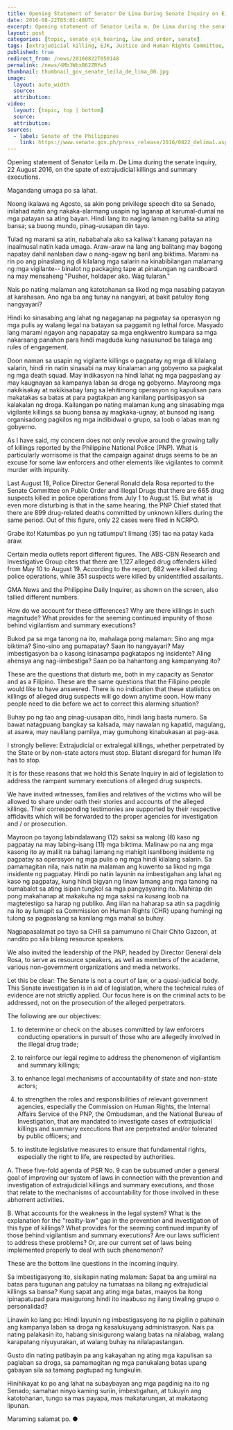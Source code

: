 ```yaml
---
title: Opening Statement of Senator De Lima During Senate Inquiry on EJK
date: 2016-08-22T05:01:48UTC
excerpt: Opening statement of Senator Leila m. De Lima during the senate inquiry, 22 August 2016, on the spate of extrajudicial killings and summary executions.
layout: post
categories: [topic, senate_ejk_hearing, law_and_order, senate]
tags: [extrajudicial killing, EJK, Justice and Human Rights Committee, Leila de Lima, senate]
published: true
redirect_from: /news/20160822T050148
permalink: /news/4Mb3WbxB62ZRYw5
thumbnail: thumbnail_gov_senate_leila_de_lima_00.jpg
image:
  layout: auto_width
  source: 
  attribution: 
video:
  layout: [topic, top | bottom]
  source: 
  attribution: 
sources:
  - label: Senate of the Philippines
    link: https://www.senate.gov.ph/press_release/2016/0822_delima1.asp
---
```


Opening statement of Senator Leila m. De Lima during the senate inquiry, 22 August 2016, on the spate of extrajudicial killings and summary executions.

Magandang umaga po sa lahat.

Noong ikalawa ng Agosto, sa akin pong privilege speech dito sa Senado, inilahad natin ang nakaka-alarmang usapin ng laganap at karumal-dumal na mga patayan sa ating bayan. Hindi lang ito naging laman ng balita sa ating bansa; sa buong mundo, pinag-uusapan din tayo.

Tulad ng marami sa atin, nababahala ako sa kaliwa't kanang patayan na inaalmusal natin kada umaga. Araw-araw na lang ang balitang may bagong napatay dahil nanlaban daw o nang-agaw ng baril ang biktima. Marami na rin po ang pinaslang ng di kilalang mga salarin na kinabibilangan malamang ng mga vigilante-- binalot ng packaging tape at pinatungan ng cardboard na may mensaheng "Pusher, holdaper ako. Wag tularan."

Nais po nating malaman ang katotohanan sa likod ng mga nasabing patayan at karahasan. Ano nga ba ang tunay na nangyari, at bakit patuloy itong nangyayari?

Hindi ko sinasabing ang lahat ng nagaganap na pagpatay sa operasyon ng mga pulis ay walang legal na batayan sa paggamit ng lethal force. Masyado lang marami ngayon ang napapatay sa mga engkwentro kumpara sa mga nakaraang panahon para hindi magduda kung nasusunod ba talaga ang rules of engagement.

Doon naman sa usapin ng vigilante killings o pagpatay ng mga di kilalang salarin, hindi rin natin sinasabi na may kinalaman ang gobyerno sa pagkalat ng mga death squad. May indikasyon na hindi lahat ng mga pagpaslang ay may kaugnayan sa kampanya laban sa droga ng gobyerno. Mayroong mga nakikisakay at nakikisabay lang sa lehitimong operasyon ng kapulisan para makatakas sa batas at para pagtakpan ang kanilang partisipasyon sa kalakalan ng droga. Kailangan po nating malaman kung ang sinasabing mga vigilante killings sa buong bansa ay magkaka-ugnay, at bunsod ng isang organisadong pagkilos ng mga indibidwal o grupo, sa loob o labas man ng gobyerno.

As I have said, my concern does not only revolve around the growing tally of killings reported by the Philippine National Police (PNP). What is particularly worrisome is that the campaign against drugs seems to be an excuse for some law enforcers and other elements like vigilantes to commit murder with impunity.

Last August 18, Police Director General Ronald dela Rosa reported to the Senate Committee on Public Order and Illegal Drugs that there are 665 drug suspects killed in police operations from July 1 to August 15. But what is even more disturbing is that in the same hearing, the PNP Chief stated that there are 899 drug-related deaths committed by unknown killers during the same period. Out of this figure, only 22 cases were filed in NCRPO.

Grabe ito! Katumbas po yun ng tatlumpu't limang (35) tao na patay kada araw.

Certain media outlets report different figures. The ABS-CBN Research and Investigative Group cites that there are 1,127 alleged drug offenders killed from May 10 to August 19. According to the report, 682 were killed during police operations, while 351 suspects were killed by unidentified assailants.

GMA News and the Philippine Daily Inquirer, as shown on the screen, also tallied different numbers.

How do we account for these differences? Why are there killings in such magnitude? What provides for the seeming continued impunity of those behind vigilantism and summary executions?

Bukod pa sa mga tanong na ito, mahalaga pong malaman: Sino ang mga biktima? Sino-sino ang pumapatay? Saan ito nangyayari? May imbestigasyon ba o kasong isinasampa pagkatapos ng insidente? Aling ahensya ang nag-iimbestiga? Saan po ba hahantong ang kampanyang ito?

These are the questions that disturb me, both in my capacity as Senator and as a Filipino. These are the same questions that the Filipino people would like to have answered. There is no indication that these statistics on killings of alleged drug suspects will go down anytime soon. How many people need to die before we act to correct this alarming situation?

Buhay po ng tao ang pinag-uusapan dito, hindi lang basta numero. Sa bawat natagpuang bangkay sa kalsada, may nawalan ng kapatid, magulang, at asawa, may naulilang pamilya, may gumuhong kinabukasan at pag-asa.

I strongly believe: Extrajudicial or extralegal killings, whether perpetrated by the State or by non-state actors must stop. Blatant disregard for human life has to stop.

It is for these reasons that we hold this Senate Inquiry in aid of legislation to address the rampant summary executions of alleged drug suspects.

We have invited witnesses, families and relatives of the victims who will be allowed to share under oath their stories and accounts of the alleged killings. Their corresponding testimonies are supported by their respective affidavits which will be forwarded to the proper agencies for investigation and / or prosecution.

Mayroon po tayong labindalawang (12) saksi sa walong (8) kaso ng pagpatay na may labing-isang (11) mga biktima. Malinaw po na ang mga kasong ito ay maliit na bahagi lamang ng mahigit isanlibong insidente ng pagpatay sa operasyon ng mga pulis o ng mga hindi kilalang salarin. Sa pamamagitan nila, nais natin na malaman ang kuwento sa likod ng mga insidente ng pagpatay. Hindi po natin layunin na imbestigahan ang lahat ng kaso ng pagpatay, kung hindi bigyan ng linaw lamang ang mga tanong na bumabalot sa ating isipan tungkol sa mga pangyayaring ito. Mahirap din pong makahanap at makakuha ng mga saksi na kusang loob na magtetestigo sa harap ng publiko. Ang iilan na haharap sa atin sa pagdinig na ito ay lumapit sa Commission on Human Rights (CHR) upang humingi ng tulong sa pagpaslang sa kanilang mga mahal sa buhay.

Nagpapasalamat po tayo sa CHR sa pamumuno ni Chair Chito Gazcon, at nandito po sila bilang resource speakers.

We also invited the leadership of the PNP, headed by Director General dela Rosa, to serve as resource speakers, as well as members of the academe, various non-government organizations and media networks.

Let this be clear: The Senate is not a court of law, or a quasi-judicial body. This Senate investigation is in aid of legislation, where the technical rules of evidence are not strictly applied. Our focus here is on the criminal acts to be addressed, not on the prosecution of the alleged perpetrators.

The following are our objectives:

1. to determine or check on the abuses committed by law enforcers conducting operations in pursuit of those who are allegedly involved in the illegal drug trade;

2. to reinforce our legal regime to address the phenomenon of vigilantism and summary killings;

3. to enhance legal mechanisms of accountability of state and non-state actors;

4. to strengthen the roles and responsibilities of relevant government agencies, especially the Commission on Human Rights, the Internal Affairs Service of the PNP, the Ombudsman, and the National Bureau of Investigation, that are mandated to investigate cases of extrajudicial killings and summary executions that are perpetrated and/or tolerated by public officers; and

5. to institute legislative measures to ensure that fundamental rights, especially the right to life, are respected by authorities.

A. These five-fold agenda of PSR No. 9 can be subsumed under a general goal of improving our system of laws in connection with the prevention and investigation of extrajudicial killings and summary executions, and those that relate to the mechanisms of accountability for those involved in these abhorrent activities.

B. What accounts for the weakness in the legal system? What is the explanation for the "reality-law" gap in the prevention and investigation of this type of killings? What provides for the seeming continued impunity of those behind vigilantism and summary executions? Are our laws sufficient to address these problems? Or, are our current set of laws being implemented properly to deal with such phenomenon?

These are the bottom line questions in the incoming inquiry.

Sa imbestigasyong ito, sisikapin nating malaman: Sapat ba ang umiiral na batas para tugunan ang patuloy na tumataas na bilang ng extrajudicial killings sa bansa? Kung sapat ang ating mga batas, maayos ba itong ipinapatupad para masigurong hindi ito inaabuso ng ilang tiwaling grupo o personalidad?

Linawin ko lang po: Hindi layunin ng imbestigasyong ito na pigilin o pahinain ang kampanya laban sa droga ng kasalukuyang administrasyon. Nais pa nating palakasin ito, habang sinisigurong walang batas na nilalabag, walang karapatang niyuyurakan, at walang buhay na nilalapastangan.

Gusto din nating patibayin pa ang kakayahan ng ating mga kapulisan sa paglaban sa droga, sa pamamagitan ng mga panukalang batas upang gabayan sila sa tamang pagtupad ng tungkulin.

Hinihikayat ko po ang lahat na subaybayan ang mga pagdinig na ito ng Senado; samahan ninyo kaming suriin, imbestigahan, at tukuyin ang katotohanan, tungo sa mas payapa, mas makatarungan, at makataong lipunan.

Maraming salamat po.
&#x25cf;


